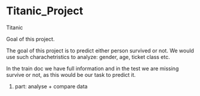 # Titanic_Project
Titanic

Goal of this project.

The goal of this project is to predict either person survived or not. We would use such charachetristics to analyze: gender, age, ticket class etc.

In the train doc we have full information and in the test we are missing survive or not, as this would be our task to predict it.

1. part: analyse + compare data 
